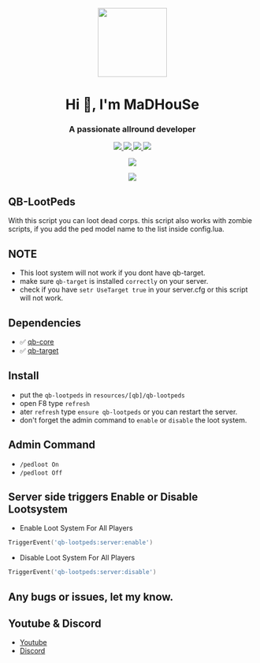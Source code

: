 <p align="center">
    <img width="140" src="https://icons.iconarchive.com/icons/iconarchive/red-orb-alphabet/128/Letter-M-icon.png" />  
    <h1 align="center">Hi 👋, I'm MaDHouSe</h1>
    <h3 align="center">A passionate allround developer </h3>    
</p>

<p align="center">
  <a href="https://github.com/MaDHouSe79/mh-lootpeds/issues">
    <img src="https://img.shields.io/github/issues/MaDHouSe79/mh-lootpeds"/> 
  </a>
  <a href="https://github.com/MaDHouSe79/mh-lootpeds/network/members">
    <img src="https://img.shields.io/github/forks/MaDHouSe79/mh-lootpeds"/> 
  </a>  
  <a href="https://github.com/MaDHouSe79/mh-lootpeds/stargazers">
    <img src="https://img.shields.io/github/stars/MaDHouSe79/mh-lootpeds?color=white"/> 
  </a>
  <a href="https://github.com/MaDHouSe79/mh-lootpeds/blob/main/LICENSE">
    <img src="https://img.shields.io/github/license/MaDHouSe79/mh-lootpeds?color=black"/> 
  </a>      
</p>

<p align="center">
  <img alig src="https://github-profile-trophy.vercel.app/?username=MaDHouSe79&margin-w=15&column=6" />
</p>

<p align="center">
  <img alig src="https://raw.githubusercontent.com/kamranahmedse/driver.js/master/demo/images/split.png" />
</p>

## QB-LootPeds 
With this script you can loot dead corps.
this script also works with zombie scripts, if you add the ped model name to the list inside config.lua.

## NOTE 
- This loot system will not work if you dont have qb-target.
- make sure `qb-target` is installed `correctly` on your server.
- check if you have `setr UseTarget true` in your server.cfg or this script will not work.


## Dependencies
- ✅ [qb-core](https://github.com/qbcore-framework/qb-core)
- ✅ [qb-target](https://github.com/qbcore-framework/qb-target)


## Install
- put the `qb-lootpeds` in `resources/[qb]/qb-lootpeds`
- open F8 type `refresh`
- ater `refresh` type `ensure qb-lootpeds` or you can restart the server.
- don't forget the admin command to `enable` or `disable` the loot system.

## Admin Command
- `/pedloot On`
- `/pedloot Off`


## Server side triggers Enable or Disable Lootsystem
- Enable Loot System For All Players
```lua
TriggerEvent('qb-lootpeds:server:enable')
```

- Disable Loot System For All Players
```lua
TriggerEvent('qb-lootpeds:server:disable')
```

## Any bugs or issues, let my know.


## Youtube & Discord
- [Youtube](https://www.youtube.com/@MaDHouSe79)
- [Discord](https://discord.gg/cEMSeE9dgS)
